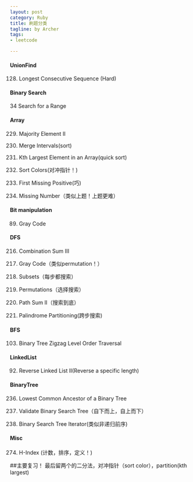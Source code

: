 ```yaml
---
layout: post
category: Ruby
title: 刷题分类
tagline: by Archer
tags:
- leetcode

---
```


#### UnionFind
128. Longest Consecutive Sequence (Hard)

#### Binary Search
34	Search for a Range

#### Array
229. Majority Element II

56. Merge Intervals(sort)

215. Kth Largest Element in an Array(quick sort)

75. Sort Colors(对冲指针！)

41. First Missing Positive(巧)

268. Missing Number（类似上题！上题更难）

#### Bit manipulation

89. Gray Code

#### DFS

216. Combination Sum III

89. Gray Code（类似permutation！）

78. Subsets（每步都搜索）

46. Permutations（选择搜索）

113. Path Sum II（搜索到底）

131. Palindrome Partitioning(跨步搜索)


#### BFS

103. Binary Tree Zigzag Level Order Traversal

#### LinkedList

92. Reverse Linked List II(Reverse a specific length)


#### BinaryTree

236. Lowest Common Ancestor of a Binary Tree

98. Validate Binary Search Tree（自下而上，自上而下）

173. Binary Search Tree Iterator(类似非递归前序)


#### Misc

274. H-Index (计数，排序，定义！)

##主要复习！
最后留两个的二分法，对冲指针（sort color），partition(kth largest)
